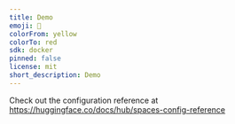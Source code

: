 ```yaml
---
title: Demo
emoji: 🐠
colorFrom: yellow
colorTo: red
sdk: docker
pinned: false
license: mit
short_description: Demo
---
```


Check out the configuration reference at https://huggingface.co/docs/hub/spaces-config-reference
